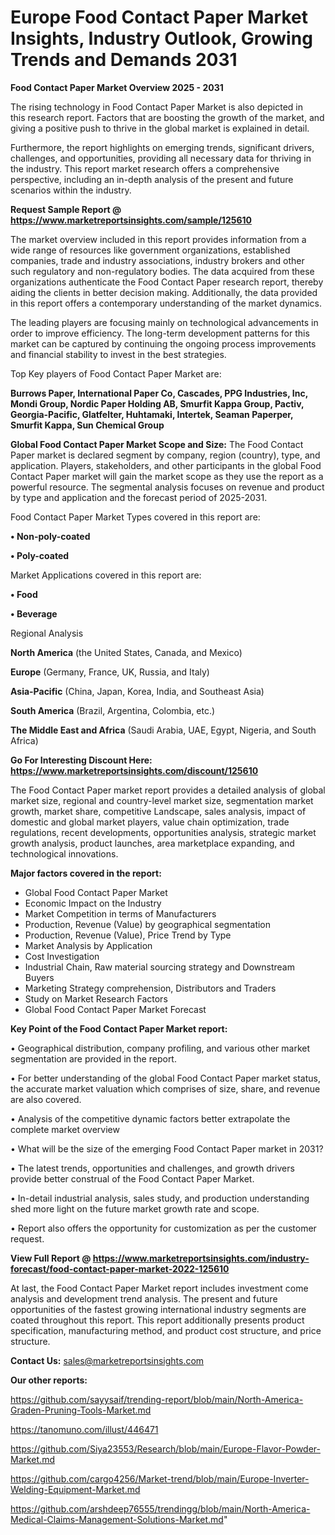 # Europe Food Contact Paper Market Insights, Industry Outlook, Growing Trends and Demands 2031

<Strong> Food Contact Paper Market Overview 2025 - 2031</strong>

The rising technology in Food Contact Paper Market is also depicted in this research report. Factors that are boosting the growth of the market, and giving a positive push to thrive in the global market is explained in detail.

Furthermore, the report highlights on emerging trends, significant drivers, challenges, and opportunities, providing all necessary data for thriving in the industry. This report market research offers a comprehensive perspective, including an in-depth analysis of the present and future scenarios within the industry.

<strong>Request Sample Report @ <a href=https://www.marketreportsinsights.com/sample/125610>https://www.marketreportsinsights.com/sample/125610</a></strong>

The market overview included in this report provides information from a wide range of resources like government organizations, established companies, trade and industry associations, industry brokers and other such regulatory and non-regulatory bodies. The data acquired from these organizations authenticate the Food Contact Paper research report, thereby aiding the clients in better decision making. Additionally, the data provided in this report offers a contemporary understanding of the market dynamics.

The leading players are focusing mainly on technological advancements in order to improve efficiency. The long-term development patterns for this market can be captured by continuing the ongoing process improvements and financial stability to invest in the best strategies.

Top Key players of Food Contact Paper Market are:

<strong>Burrows Paper, International Paper Co, Cascades, PPG Industries, Inc, Mondi Group, Nordic Paper Holding AB, Smurfit Kappa Group, Pactiv, Georgia-Pacific, Glatfelter, Huhtamaki, Intertek, Seaman Paperper, Smurfit Kappa, Sun Chemical Group</strong>

<strong><b>Global Food Contact Paper Market Scope and Size:</b></strong>
The Food Contact Paper market is declared segment by company, region (country), type, and application. Players, stakeholders, and other participants in the global Food Contact Paper market will gain the market scope as they use the report as a powerful resource. The segmental analysis focuses on revenue and product by type and application and the forecast period of 2025-2031.

Food Contact Paper Market Types covered in this report are:

<strong>• Non-poly-coated

• Poly-coated</strong>

Market Applications covered in this report are:

<strong>• Food

• Beverage</strong> 

Regional Analysis

<strong>North America</strong> (the United States, Canada, and Mexico)

<strong>Europe</strong> (Germany, France, UK, Russia, and Italy)

<strong>Asia-Pacific</strong> (China, Japan, Korea, India, and Southeast Asia)

<strong>South America</strong> (Brazil, Argentina, Colombia, etc.)

<strong>The Middle East and Africa</strong> (Saudi Arabia, UAE, Egypt, Nigeria, and South Africa)

<strong>Go For Interesting Discount Here: <a href=https://www.marketreportsinsights.com/discount/125610>https://www.marketreportsinsights.com/discount/125610</a></strong>

The Food Contact Paper market report provides a detailed analysis of global market size, regional and country-level market size, segmentation market growth, market share, competitive Landscape, sales analysis, impact of domestic and global market players, value chain optimization, trade regulations, recent developments, opportunities analysis, strategic market growth analysis, product launches, area marketplace expanding, and technological innovations.

<strong><b>Major factors covered in the report:</b></strong>
<ul>
  <li>Global Food Contact Paper Market </li>
  <li>Economic Impact on the Industry</li>
  <li>Market Competition in terms of Manufacturers</li>
  <li>Production, Revenue (Value) by geographical segmentation</li>
  <li>Production, Revenue (Value), Price Trend by Type</li>
  <li>Market Analysis by Application</li>
  <li>Cost Investigation</li>
  <li>Industrial Chain, Raw material sourcing strategy and Downstream Buyers</li>
  <li>Marketing Strategy comprehension, Distributors and Traders</li>
  <li>Study on Market Research Factors</li>
  <li>Global Food Contact Paper Market Forecast</li>
</ul>

<strong><b>Key Point of the Food Contact Paper Market report:</b></strong>

• Geographical distribution, company profiling, and various other market segmentation are provided in the report.

• For better understanding of the global Food Contact Paper market status, the accurate market valuation which comprises of size, share, and revenue are also covered.

• Analysis of the competitive dynamic factors better extrapolate the complete market overview

• What will be the size of the emerging Food Contact Paper market in 2031?

• The latest trends, opportunities and challenges, and growth drivers provide better construal of the Food Contact Paper Market.

• In-detail industrial analysis, sales study, and production understanding shed more light on the future market growth rate and scope.

• Report also offers the opportunity for customization as per the customer request.

<strong><b>View Full Report @ <a href=https://www.marketreportsinsights.com/industry-forecast/food-contact-paper-market-2022-125610>https://www.marketreportsinsights.com/industry-forecast/food-contact-paper-market-2022-125610</a></b></strong>


At last, the Food Contact Paper Market report includes investment come analysis and development trend analysis. The present and future opportunities of the fastest growing international industry segments are coated throughout this report. This report additionally presents product specification, manufacturing method, and product cost structure, and price structure.

<strong>Contact Us:</strong>
sales@marketreportsinsights.com

<strong>Our other reports:</strong>

<a href=https://github.com/sayysaif/trending-report/blob/main/North-America-Graden-Pruning-Tools-Market.md>https://github.com/sayysaif/trending-report/blob/main/North-America-Graden-Pruning-Tools-Market.md</a>

<a href=https://tanomuno.com/illust/446471>https://tanomuno.com/illust/446471</a>

<a href=https://github.com/Siya23553/Research/blob/main/Europe-Flavor-Powder-Market.md>https://github.com/Siya23553/Research/blob/main/Europe-Flavor-Powder-Market.md</a>

<a href=https://github.com/cargo4256/Market-trend/blob/main/Europe-Inverter-Welding-Equipment-Market.md>https://github.com/cargo4256/Market-trend/blob/main/Europe-Inverter-Welding-Equipment-Market.md</a>

<a href=https://github.com/arshdeep76555/trendingg/blob/main/North-America-Medical-Claims-Management-Solutions-Market.md>https://github.com/arshdeep76555/trendingg/blob/main/North-America-Medical-Claims-Management-Solutions-Market.md</a>"
